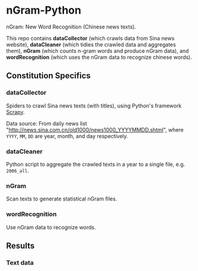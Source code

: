 # nGram-Python
nGram: New Word Recognition (Chinese news texts).

This repo contains **dataCollector** (which crawls data from Sina news website), **dataCleaner** (which tidies the crawled data and aggregates them), **nGram** (which counts n-gram words and produce nGram data), and **wordRecognition** (which uses the nGram data to recognize chinese words).

## Constitution Specifics

### dataCollector

Spiders to crawl Sina news texts (with titles), using Python's framework [Scrapy](http://scrapy.org/).

Data source:
From daily news list "http://news.sina.com.cn/old1000/news1000_YYYYMMDD.shtml", where `YYYY`, `MM`, `DD` are year, month, and day respectively.

### dataCleaner

Python script to aggregate the crawled texts in a year to a single file, e.g. `2006_all`.

### nGram

Scan texts to generate statistical nGram files.

### wordRecognition

Use nGram data to recognize words.


## Results

### Text data
